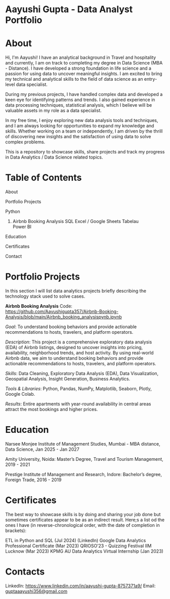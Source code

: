 # Aayushi Gupta - Data Analyst Portfolio

# About

Hi, I'm Aayushi! I have an analytical background in Travel and hospitality and currently, I am on track to completing my degree in Data Science (MBA - Distance). I have developed a strong foundation in life science and a passion for using data to uncover meaningful insights. I am excited to bring my technical and analytical skills to the field of data science as an entry-level data specialist. 

During my previous projects, I have handled complex data and developed a keen eye for identifying patterns and trends. I also gained experience in data processing techniques, statistical analysis, which I believe will be valuable assets in my role as a data specialist. 

In my free time, I enjoy exploring new data analysis tools and techniques, and I am always looking for opportunities to expand my knowledge and skills. Whether working on a team or independently, I am driven by the thrill of discovering new insights and the satisfaction of using data to solve complex problems.

This is a repository to showcase skills, share projects and track my progress in Data Analytics / Data Science related topics. 

# Table of Contents

About

Portfolio Projects

Python
  1. Airbnb Booking Analysis
SQL
Excel / Google Sheets
Tabelau  
Power BI
  
Education

Certificates

Contact

# Portfolio Projects

In this section I will list data analytics projects briefly describing the technology stack used to solve cases. 

**Airbnb Booking Analysis**
Code: https://github.com/Aayushigupta357/Airbnb-Booking-Analysis/blob/main/Airbnb_booking_analysispynb.ipynb

*Goal*: To understand booking behaviors and provide actionable recommendations to hosts, travelers, and platform operators.

*Description*: This project is a comprehensive exploratory data analysis (EDA) of Airbnb listings, designed to uncover insights into pricing, availability, neighborhood trends, and host activity. By using real-world Airbnb data, we aim to understand booking behaviors and provide actionable recommendations to hosts, travelers, and platform operators.

*Skills*: Data Cleaning, Exploratory Data Analysis (EDA), Data Visualization, Geospatial Analysis, Insight Generation, Business Analytics.

*Tools & Libraries*: Python, Pandas, NumPy, Matplotlib, Seaborn, Plotly, Google Colab.

*Results*: Entire apartments with year-round availability in central areas attract the most bookings and higher prices.

# Education

Narsee Monjee Institute of Management Studies, Mumbai - MBA distance, Data Science, Jan 2025 - Jan 2027

Amity University, Noida: Master’s Degree, Travel and Tourism Management, 2019 - 2021

Prestige Institute of Management and Research, Indore: Bachelor’s degree, Foreign Trade, 2016 - 2019

# Certificates

The best way to showcase skills is by doing and sharing your job done but sometimes certificates appear to be as an indirect result. Here;s a list od the ones I have (in reverse-chronological order, with the date of completion in brackets):

ETL in Python and SQL (Jul 2024) (LinkedIn)
Google Data Analytics Professional Certificate (Mar 2023)
QRIOSO’23 - Quizzing Festival IIM Lucknow (Mar 2023)
KPMG AU Data Analytics Virtual Internship (Jan 2023)

# Contacts

LinkedIn: https://www.linkedin.com/in/aayushi-gupta-8757371a9/
Email: guptaaayushi356@gmail.com



